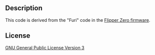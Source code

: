 ## Description

This code is derived from the "Furi" code in the [Flipper Zero firmware](https://github.com/flipperdevices/flipperzero-firmware/).

## License

[GNU General Public License Version 3](LICENSE.md)
